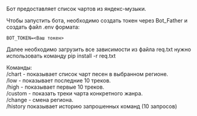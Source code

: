 Бот предоставляет список чартов из яндекс-музыки.

Чтобы запустить бота, необходимо создать токен через Bot_Father и создать файл .env формата: 

` BOT_TOKEN=<Ваш токен> `

Далее необходимо загрузить все зависимости из файла req.txt
нужно использовать команду pip install -r req.txt

Команды:  
/chart - показывает список чарт песен в выбранном регионе.  
/low - показывает последние 10 треков.  
/high - показывает первые 10 треков.  
/custom - показать треки чарта конкретного жанра.  
/change - смена региона.  
/history показывает историю запрошенных команд (10 запросов)